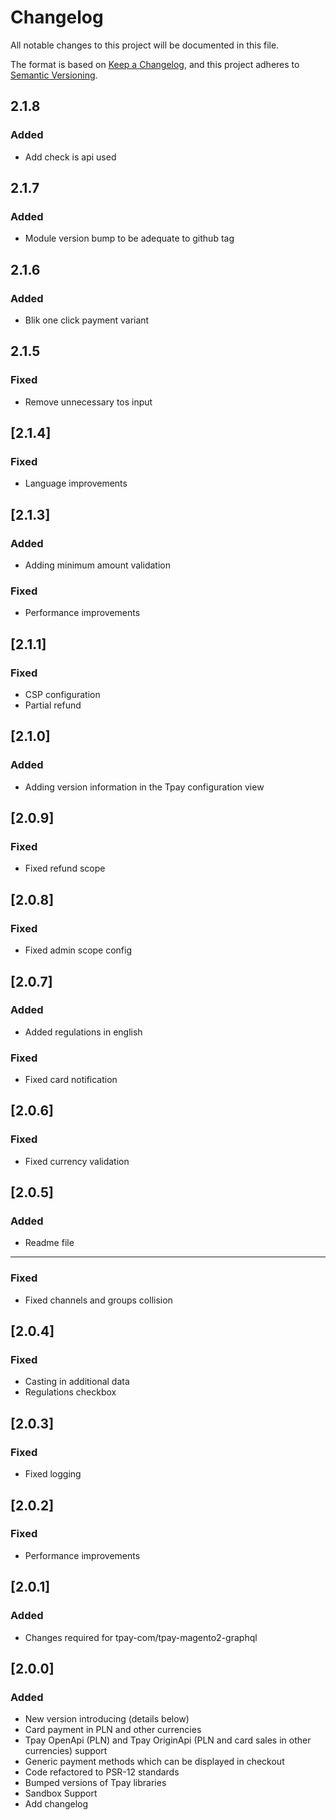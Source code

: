 # Changelog

All notable changes to this project will be documented in this file.

The format is based on [Keep a Changelog](https://keepachangelog.com/en/1.0.0/),
and this project adheres to [Semantic Versioning](https://semver.org/spec/v2.0.0.html).

## 2.1.8

### Added

- Add check is api used

## 2.1.7

### Added

- Module version bump to be adequate to github tag

## 2.1.6

### Added

- Blik one click payment variant

## 2.1.5

### Fixed

- Remove unnecessary tos input

## [2.1.4]

### Fixed

- Language improvements

## [2.1.3]


### Added

- Adding minimum amount validation

### Fixed

- Performance improvements

## [2.1.1]

### Fixed

- CSP configuration
- Partial refund

## [2.1.0]

### Added

- Adding version information in the Tpay configuration view

## [2.0.9]

### Fixed

- Fixed refund scope

## [2.0.8]

### Fixed

- Fixed admin scope config

## [2.0.7]

### Added

- Added regulations in english

### Fixed

- Fixed card notification

## [2.0.6]

### Fixed

- Fixed currency validation

## [2.0.5]

### Added

- Readme file

---

### Fixed

- Fixed channels and groups collision

## [2.0.4]

### Fixed

- Casting in additional data
- Regulations checkbox

## [2.0.3]

### Fixed

- Fixed logging

## [2.0.2]

### Fixed

- Performance improvements

## [2.0.1]

### Added

- Changes required for tpay-com/tpay-magento2-graphql

## [2.0.0]

### Added

- New version introducing (details below)
- Card payment in PLN and other currencies
- Tpay OpenApi (PLN) and Tpay OriginApi (PLN and card sales in other currencies) support
- Generic payment methods which can be displayed in checkout
- Code refactored to PSR-12 standards
- Bumped versions of Tpay libraries
- Sandbox Support
- Add changelog

